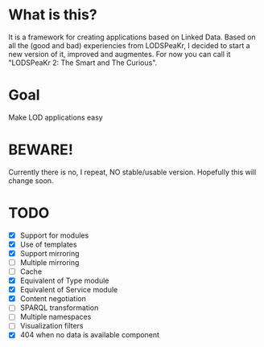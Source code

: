 # What is this?

It is a framework for creating applications based on Linked Data. Based on all the (good and bad) experiencies from LODSPeaKr, I decided to start a new version of it, improved and augmentes. For now you can call it "LODSPeaKr 2: The Smart and The Curious".

# Goal

Make LOD applications easy

# BEWARE!

Currently there is no, I repeat, NO stable/usable version. Hopefully this will change soon.


# TODO

- [X] Support for modules
- [X] Use of templates
- [X] Support mirroring
- [ ] Multiple mirroring
- [ ] Cache
- [X] Equivalent of Type module
- [X] Equivalent of Service module
- [X] Content negotiation
- [ ] SPARQL transformation
- [ ] Multiple namespaces
- [ ] Visualization filters
- [X] 404 when no data is available component
